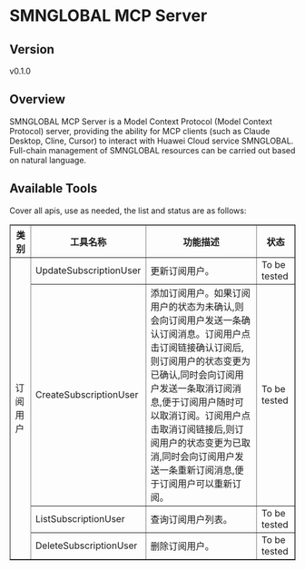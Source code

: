 # SMNGLOBAL MCP Server 


## Version
v0.1.0

## Overview

SMNGLOBAL MCP Server is a Model Context Protocol (Model Context Protocol) server, providing the ability for MCP clients (such as Claude Desktop, Cline, Cursor) to interact with Huawei Cloud service SMNGLOBAL. Full-chain management of SMNGLOBAL resources can be carried out based on natural language.

## Available Tools
Cover all apis, use as needed, the list and status are as follows:

<html>
    <head></head>
    <body>
        <table border="1" cellspacing="0" cellpadding="5">
            <tbody>
                <tr>
                    <th>类别</th>
                    <th>工具名称</th>
                    <th>功能描述</th>
                    <th>状态</th>
                </tr>
                <tr>
                    <td rowspan="4">订阅用户</td>
                    <td>UpdateSubscriptionUser</td>
                    <td>更新订阅用户。</td>
                    <td>To be tested</td>
                </tr>
                <tr>
                    <td>CreateSubscriptionUser</td>
                    <td>添加订阅用户。如果订阅用户的状态为未确认,则会向订阅用户发送一条确认订阅消息。订阅用户点击订阅链接确认订阅后,则订阅用户的状态变更为已确认,同时会向订阅用户发送一条取消订阅消息,便于订阅用户随时可以取消订阅。订阅用户点击取消订阅链接后,则订阅用户的状态变更为已取消,同时会向订阅用户发送一条重新订阅消息,便于订阅用户可以重新订阅。</td>
                    <td>To be tested</td>
                </tr>
                <tr>
                    <td>ListSubscriptionUser</td>
                    <td>查询订阅用户列表。</td>
                    <td>To be tested</td>
                </tr>
                <tr>
                    <td>DeleteSubscriptionUser</td>
                    <td>删除订阅用户。</td>
                    <td>To be tested</td>
                </tr>
            </tbody>
        </table>
    </body>
</html>
